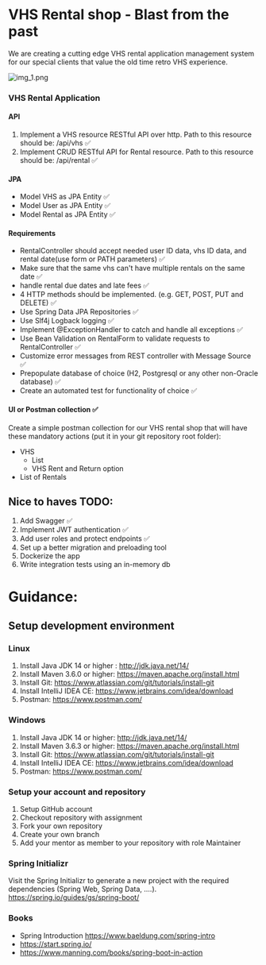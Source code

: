 # VHS Rental shop - Blast from the past

We are creating a cutting edge VHS rental application management system for our special clients that value the old time retro VHS experience. 

![img_1.png](backtothepast.png)

### VHS Rental Application

#### API
1. Implement a VHS resource RESTful API over http. 
Path to this resource should be: /api/vhs ✅
2. Implement CRUD RESTful API for Rental resource. 
Path to this resource should be: /api/rental ✅
#### JPA
- Model VHS as JPA Entity ✅
- Model User as JPA Entity ✅
- Model Rental as JPA Entity ✅
#### Requirements
- RentalController should accept needed user ID data, vhs ID data, and rental date(use form or PATH parameters) ✅ 
- Make sure that the same vhs can't have multiple rentals on the same date ✅
- handle rental due dates and late fees ✅
- 4 HTTP methods should be implemented. (e.g. GET, POST, PUT and DELETE) ✅
- Use Spring Data JPA Repositories ✅
- Use Slf4j Logback logging ✅
- Implement @ExceptionHandler to catch and handle all exceptions ✅ 
- Use Bean Validation on RentalForm to validate requests to RentalController ✅
- Customize error messages from REST controller with Message Source ✅
- Prepopulate database of choice (H2, Postgresql or any other non-Oracle database) ✅
- Create an automated test for functionality of choice ✅


#### UI or Postman collection ✅
Create a simple postman collection for our VHS rental shop that will have these mandatory actions (put it in your git repository root folder):
- VHS
  - List
  - VHS Rent and Return option
- List of Rentals

## Nice to haves TODO:
1. Add Swagger ✅
2. Implement JWT authentication ✅
3. Add user roles and protect endpoints ✅
4. Set up a better migration and preloading tool
5. Dockerize the app
6. Write integration tests using an in-memory db

# Guidance:


## Setup development environment
### Linux

1. Install Java JDK 14 or higher : http://jdk.java.net/14/
2. Install Maven 3.6.0 or higher: https://maven.apache.org/install.html
3. Install Git: https://www.atlassian.com/git/tutorials/install-git
4. Install IntelliJ IDEA CE: https://www.jetbrains.com/idea/download
5. Postman: https://www.postman.com/


### Windows

1. Install Java JDK 14 or higher: http://jdk.java.net/14/
2. Install Maven 3.6.3 or higher: https://maven.apache.org/install.html
3. Install Git: https://www.atlassian.com/git/tutorials/install-git
4. Install IntelliJ IDEA CE: https://www.jetbrains.com/idea/download
5. Postman: https://www.postman.com/


### Setup your account and repository
1. Setup GitHub account
2. Checkout repository with assignment
3. Fork your own repository
4. Create your own branch
5. Add your mentor as member to your repository with role Maintainer

### Spring Initializr

Visit the Spring Initializr to generate a new project with the required dependencies (Spring Web, Spring Data, ....).
https://spring.io/guides/gs/spring-boot/

### Books
- Spring Introduction https://www.baeldung.com/spring-intro
- https://start.spring.io/
- https://www.manning.com/books/spring-boot-in-action

